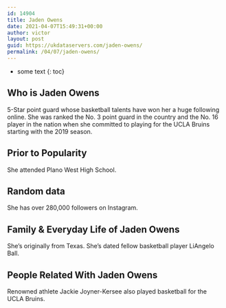 ```yaml
---
id: 14904
title: Jaden Owens
date: 2021-04-07T15:49:31+00:00
author: victor
layout: post
guid: https://ukdataservers.com/jaden-owens/
permalink: /04/07/jaden-owens/
---
```


* some text
{: toc}


## Who is Jaden Owens



5-Star point guard whose basketball talents have won her a huge following online. She was ranked the No. 3 point guard in the country and the No. 16 player in the nation when she committed to playing for the UCLA Bruins starting with the 2019 season. 

                
                
                
## Prior to Popularity



She attended Plano West High School. 

                
                
                
## Random data



She has over 280,000 followers on Instagram. 

                
                
                
## Family & Everyday Life of Jaden Owens



She&#8217;s originally from Texas. She&#8217;s dated fellow basketball player LiAngelo Ball.

                
                
                
## People Related With Jaden Owens



Renowned athlete Jackie Joyner-Kersee also played basketball for the UCLA Bruins. 

                
              
            
          
          
          